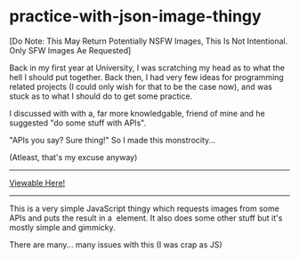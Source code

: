 #  practice-with-json-image-thingy
[Do Note: This May Return Potentially NSFW Images, This Is Not Intentional. Only SFW Images Ae Requested]

Back in my first year at University, I was scratching my head as to what the hell I should put together. Back then, I had very few ideas for 
programming related projects (I could only wish for that to be the case now), and was stuck as to what I should do to get some practice.

I discussed with with a, far more knowledgable, friend of mine and he suggested "do some stuff with APIs".

"APIs you say? Sure thing!" So I made this monstrocity...

(Atleast, that's my excuse anyway) 

---

[Viewable Here!](https://projects.traviscampbell.info/image-thingy)

---

This is a very simple JavaScript thingy which requests images from some APIs and puts the result in a <img> element.
It also does some other stuff but it's mostly simple and gimmicky.

There are many...  many issues with this (I was crap as JS)
